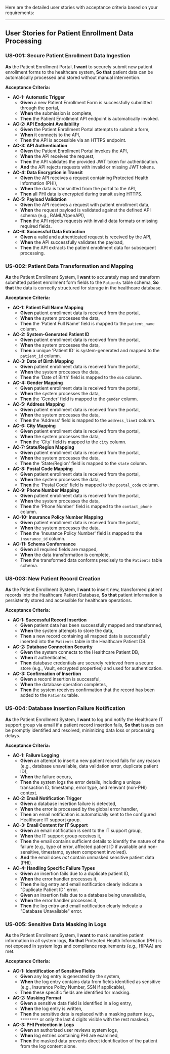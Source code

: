 Here are the detailed user stories with acceptance criteria based on your requirements:

---

## User Stories for Patient Enrollment Data Processing

### US-001: Secure Patient Enrollment Data Ingestion

**As** the Patient Enrollment Portal,
**I want** to securely submit new patient enrollment forms to the healthcare system,
**So that** patient data can be automatically processed and stored without manual intervention.

**Acceptance Criteria:**

*   **AC-1: Automatic Trigger**
    *   **Given** a new Patient Enrollment Form is successfully submitted through the portal,
    *   **When** the submission is complete,
    *   **Then** the Patient Enrollment API endpoint is automatically invoked.
*   **AC-2: API Endpoint Availability**
    *   **Given** the Patient Enrollment Portal attempts to submit a form,
    *   **When** it connects to the API,
    *   **Then** the API is accessible via an HTTPS endpoint.
*   **AC-3: API Authentication**
    *   **Given** the Patient Enrollment Portal invokes the API,
    *   **When** the API receives the request,
    *   **Then** the API validates the provided JWT token for authentication.
    *   **And** the API rejects requests with invalid or missing JWT tokens.
*   **AC-4: Data Encryption in Transit**
    *   **Given** the API receives a request containing Protected Health Information (PHI),
    *   **When** the data is transmitted from the portal to the API,
    *   **Then** all PHI data is encrypted during transit using HTTPS.
*   **AC-5: Payload Validation**
    *   **Given** the API receives a request with patient enrollment data,
    *   **When** the request payload is validated against the defined API schema (e.g., RAML/OpenAPI),
    *   **Then** the API rejects requests with invalid data formats or missing required fields.
*   **AC-6: Successful Data Extraction**
    *   **Given** a valid and authenticated request is received by the API,
    *   **When** the API successfully validates the payload,
    *   **Then** the API extracts the patient enrollment data for subsequent processing.

### US-002: Patient Data Transformation and Mapping

**As** the Patient Enrollment System,
**I want** to accurately map and transform submitted patient enrollment form fields to the `Patients` table schema,
**So that** the data is correctly structured for storage in the healthcare database.

**Acceptance Criteria:**

*   **AC-1: Patient Full Name Mapping**
    *   **Given** patient enrollment data is received from the portal,
    *   **When** the system processes the data,
    *   **Then** the 'Patient Full Name' field is mapped to the `patient_name` column.
*   **AC-2: System-Generated Patient ID**
    *   **Given** patient enrollment data is received from the portal,
    *   **When** the system processes the data,
    *   **Then** a unique 'Patient ID' is system-generated and mapped to the `patient_id` column.
*   **AC-3: Date of Birth Mapping**
    *   **Given** patient enrollment data is received from the portal,
    *   **When** the system processes the data,
    *   **Then** the 'Date of Birth' field is mapped to the `dob` column.
*   **AC-4: Gender Mapping**
    *   **Given** patient enrollment data is received from the portal,
    *   **When** the system processes the data,
    *   **Then** the 'Gender' field is mapped to the `gender` column.
*   **AC-5: Address Mapping**
    *   **Given** patient enrollment data is received from the portal,
    *   **When** the system processes the data,
    *   **Then** the 'Address' field is mapped to the `address_line1` column.
*   **AC-6: City Mapping**
    *   **Given** patient enrollment data is received from the portal,
    *   **When** the system processes the data,
    *   **Then** the 'City' field is mapped to the `city` column.
*   **AC-7: State/Region Mapping**
    *   **Given** patient enrollment data is received from the portal,
    *   **When** the system processes the data,
    *   **Then** the 'State/Region' field is mapped to the `state` column.
*   **AC-8: Postal Code Mapping**
    *   **Given** patient enrollment data is received from the portal,
    *   **When** the system processes the data,
    *   **Then** the 'Postal Code' field is mapped to the `postal_code` column.
*   **AC-9: Phone Number Mapping**
    *   **Given** patient enrollment data is received from the portal,
    *   **When** the system processes the data,
    *   **Then** the 'Phone Number' field is mapped to the `contact_phone` column.
*   **AC-10: Insurance Policy Number Mapping**
    *   **Given** patient enrollment data is received from the portal,
    *   **When** the system processes the data,
    *   **Then** the 'Insurance Policy Number' field is mapped to the `insurance_id` column.
*   **AC-11: Schema Conformance**
    *   **Given** all required fields are mapped,
    *   **When** the data transformation is complete,
    *   **Then** the transformed data conforms precisely to the `Patients` table schema.

### US-003: New Patient Record Creation

**As** the Patient Enrollment System,
**I want** to insert new, transformed patient records into the Healthcare Patient Database,
**So that** patient information is persistently stored and accessible for healthcare operations.

**Acceptance Criteria:**

*   **AC-1: Successful Record Insertion**
    *   **Given** patient data has been successfully mapped and transformed,
    *   **When** the system attempts to store the data,
    *   **Then** a new record containing all mapped data is successfully inserted into the `Patients` table in the Healthcare Patient DB.
*   **AC-2: Database Connection Security**
    *   **Given** the system connects to the Healthcare Patient DB,
    *   **When** it authenticates,
    *   **Then** database credentials are securely retrieved from a secure store (e.g., Vault, encrypted properties) and used for authentication.
*   **AC-3: Confirmation of Insertion**
    *   **Given** a record insertion is successful,
    *   **When** the database operation completes,
    *   **Then** the system receives confirmation that the record has been added to the `Patients` table.

### US-004: Database Insertion Failure Notification

**As** the Patient Enrollment System,
**I want** to log and notify the Healthcare IT support group via email if a patient record insertion fails,
**So that** issues can be promptly identified and resolved, minimizing data loss or processing delays.

**Acceptance Criteria:**

*   **AC-1: Failure Logging**
    *   **Given** an attempt to insert a new patient record fails for any reason (e.g., database unavailable, data validation error, duplicate patient ID),
    *   **When** the failure occurs,
    *   **Then** the system logs the error details, including a unique transaction ID, timestamp, error type, and relevant (non-PHI) context.
*   **AC-2: Email Notification Trigger**
    *   **Given** a database insertion failure is detected,
    *   **When** the error is processed by the global error handler,
    *   **Then** an email notification is automatically sent to the configured Healthcare IT support group.
*   **AC-3: Email Content for IT Support**
    *   **Given** an email notification is sent to the IT support group,
    *   **When** the IT support group receives it,
    *   **Then** the email contains sufficient details to identify the nature of the failure (e.g., type of error, affected patient ID if available and non-sensitive, timestamp, system component involved).
    *   **And** the email does *not* contain unmasked sensitive patient data (PHI).
*   **AC-4: Handling Specific Failure Types**
    *   **Given** an insertion fails due to a duplicate patient ID,
    *   **When** the error handler processes it,
    *   **Then** the log entry and email notification clearly indicate a "Duplicate Patient ID" error.
    *   **Given** an insertion fails due to a database being unavailable,
    *   **When** the error handler processes it,
    *   **Then** the log entry and email notification clearly indicate a "Database Unavailable" error.

### US-005: Sensitive Data Masking in Logs

**As** the Patient Enrollment System,
**I want** to mask sensitive patient information in all system logs,
**So that** Protected Health Information (PHI) is not exposed in system logs and compliance requirements (e.g., HIPAA) are met.

**Acceptance Criteria:**

*   **AC-1: Identification of Sensitive Fields**
    *   **Given** any log entry is generated by the system,
    *   **When** the log entry contains data from fields identified as sensitive (e.g., Insurance Policy Number, SSN if applicable),
    *   **Then** these specific fields are identified for masking.
*   **AC-2: Masking Format**
    *   **Given** a sensitive data field is identified in a log entry,
    *   **When** the log entry is written,
    *   **Then** the sensitive data is replaced with a masking pattern (e.g., `********` or only the last 4 digits visible with the rest masked).
*   **AC-3: PHI Protection in Logs**
    *   **Given** an authorized user reviews system logs,
    *   **When** log entries containing PHI are examined,
    *   **Then** the masked data prevents direct identification of the patient from the log content alone.